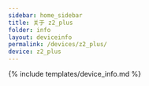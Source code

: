 ```yaml
---
sidebar: home_sidebar
title: 关于 z2_plus
folder: info
layout: deviceinfo
permalink: /devices/z2_plus/
device: z2_plus
---
```

{% include templates/device_info.md %}
